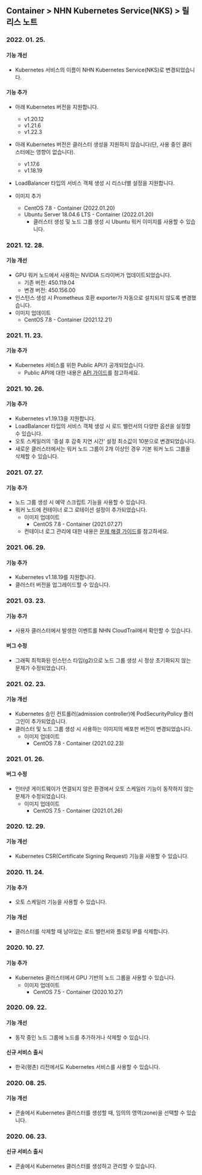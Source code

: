 ## Container > NHN Kubernetes Service(NKS) > 릴리스 노트

### 2022. 01. 25.

#### 기능 개선
* Kubernetes 서비스의 이름이 NHN Kubernetes Service(NKS)로 변경되었습니다.

#### 기능 추가

* 아래 Kubernetes 버전을 지원합니다.
    * v1.20.12
    * v1.21.6
    * v1.22.3

* 아래 Kubernetes 버전은 클러스터 생성을 지원하지 않습니다(단, 사용 중인 클러스터에는 영향이 없습니다).
    * v1.17.6
    * v1.18.19

* LoadBalancer 타입의 서비스 객체 생성 시 리스너별 설정을 지원합니다.

* 이미지 추가
    * CentOS 7.8 - Container (2022.01.20)
    * Ubuntu Server 18.04.6 LTS - Container (2022.01.20)
        * 클러스터 생성 및 노드 그룹 생성 시 Ubuntu 워커 이미지를 사용할 수 있습니다.

### 2021. 12. 28.

#### 기능 개선

* GPU 워커 노드에서 사용하는 NVIDIA 드라이버가 업데이트되었습니다.
    * 기존 버전: 450.119.04
    * 변경 버전: 450.156.00
* 인스턴스 생성 시 Prometheus 호환 exporter가 자동으로 설치되지 않도록 변경했습니다.
* 이미지 업데이트
    * CentOS 7.8 - Container (2021.12.21)

### 2021. 11. 23.

#### 기능 추가
* Kubernetes 서비스를 위한 Public API가 공개되었습니다.
    * Public API에 대한 내용은 [API 가이드](/Container/Kubernetes/ko/public-api)를 참고하세요.

### 2021. 10. 26.

#### 기능 추가

* Kubernetes v1.19.13을 지원합니다.
* LoadBalancer 타입의 서비스 객체 생성 시 로드 밸런서의 다양한 옵션을 설정할 수 있습니다. 
* 오토 스케일러의 '증설 후 감축 지연 시간' 설정 최소값이 10분으로 변경되었습니다.
* 새로운 클러스터에서는 워커 노드 그룹이 2개 이상인 경우 기본 워커 노드 그룹을 삭제할 수 있습니다.

### 2021. 07. 27.

#### 기능 추가

* 노드 그룹 생성 시 예약 스크립트 기능을 사용할 수 있습니다.
* 워커 노드에 컨테이너 로그 로테이션 설정이 추가되었습니다.
    * 이미지 업데이트
        * CentOS 7.8 - Container (2021.07.27)
    * 컨테이너 로그 관리에 대한 내용은 [문제 해결 가이드](/Container/Kubernetes/ko/troubleshooting-guide)를 참고하세요.

### 2021. 06. 29.

#### 기능 추가

* Kubernetes v1.18.19를 지원합니다.
* 클러스터 버전을 업그레이드할 수 있습니다.

### 2021. 03. 23.

#### 기능 추가

* 사용자 클러스터에서 발생한 이벤트를 NHN CloudTrail에서 확인할 수 있습니다.

#### 버그 수정
* 그래픽 최적화된 인스턴스 타입(g2)으로 노드 그룹 생성 시 정상 초기화되지 않는 문제가 수정되었습니다.

### 2021. 02. 23.

#### 기능 개선
* Kubernetes 승인 컨트롤러(admission controller)에 PodSecurityPolicy 플러그인이 추가되었습니다.
* 클러스터 및 노드 그룹 생성 시 사용하는 이미지의 배포판 버전이 변경되었습니다.
    * 이미지 업데이트
        * CentOS 7.8 - Container (2021.02.23)

### 2021. 01. 26.
#### 버그 수정
* 인터넷 게이트웨이가 연결되지 않은 환경에서 오토 스케일러 기능이 동작하지 않는 문제가 수정되었습니다.
    * 이미지 업데이트
        * CentOS 7.5 - Container (2021.01.26)

### 2020. 12. 29.
#### 기능 개선
* Kubernetes CSR(Certificate Signing Request) 기능을 사용할 수 있습니다.

### 2020. 11. 24.
#### 기능 추가
* 오토 스케일러 기능을 사용할 수 있습니다.

#### 기능 개선
* 클러스터를 삭제할 때 남아있는 로드 밸런서와 플로팅 IP를 삭제합니다.

### 2020. 10. 27.
#### 기능 추가
* Kubernetes 클러스터에서 GPU 기반의 노드 그룹을 사용할 수 있습니다.
    * 이미지 업데이트
        * CentOS 7.5 - Container (2020.10.27)

### 2020. 09. 22.
#### 기능 개선
* 동작 중인 노드 그룹에 노드를 추가하거나 삭제할 수 있습니다. 

#### 신규 서비스 출시
* 한국(평촌) 리전에서도 Kubernetes 서비스를 사용할 수 있습니다.

### 2020. 08. 25.
#### 기능 개선
* 콘솔에서 Kubernetes 클러스터를 생성할 때, 임의의 영역(zone)을 선택할 수 있습니다.

### 2020. 06. 23.
#### 신규 서비스 출시
* 콘솔에서 Kubernetes 클러스터를 생성하고 관리할 수 있습니다.
